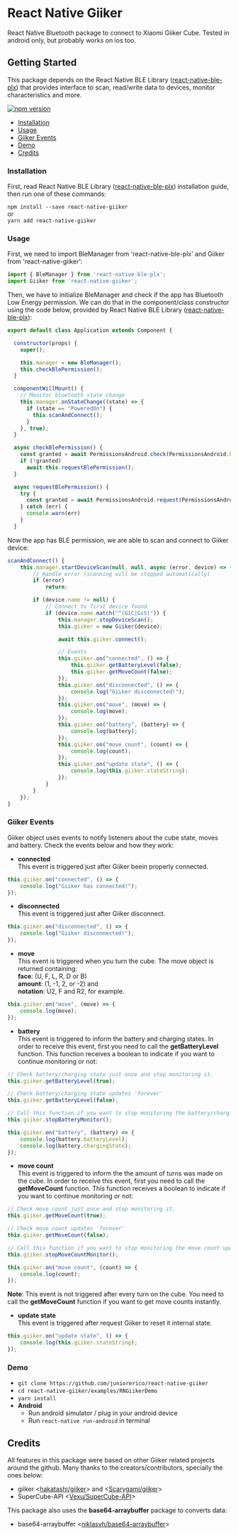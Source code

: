# React Native Giiker

React Native Bluetooth package to connect to Xiaomi Giiker Cube. Tested in android only, but probably works on ios too.

## Getting Started
This package depends on the React Native BLE Library ([react-native-ble-plx](https://github.com/Polidea/react-native-ble-plx)) that provides interface to scan, read/write data to devices, monitor characteristics and more.
 

[![npm version](https://img.shields.io/npm/v/react-native-giiker.svg?style=flat-square)](https://www.npmjs.com/package/react-native-giiker)

- [Installation](#installation)
- [Usage](#usage)
- [Giiker Events](#giiker-events)
- [Demo](#demo)
- [Credits](#credits)


### Installation
First, read React Native BLE Library ([react-native-ble-plx](https://github.com/Polidea/react-native-ble-plx)) installation guide, then run one of these commands:

`npm install --save react-native-giiker`  
or  
`yarn add react-native-giiker`

### Usage

First, we need to import BleManager from 'react-native-ble-plx' and Giiker from 'react-native-giiker':

```javascript
import { BleManager } from 'react-native-ble-plx';
import Giiker from 'react-native-giiker';
````

Then, we have to initialize BleManager and check if the app has Bluetooth Low Energy permission. We can do that in the component/class constructor using the code below, provided by React Native BLE Library ([react-native-ble-plx](https://github.com/Polidea/react-native-ble-plx)):

```javascript
export default class Application extends Component {

  constructor(props) {
    super();

    this.manager = new BleManager();
    this.checkBlePermission();
  }

  componentWillMount() {
    // Monitor bluetooth state change
    this.manager.onStateChange((state) => {
      if (state == "PoweredOn") {
        this.scanAndConnect();
      }
    }, true);
  }

  async checkBlePermission() {
    const granted = await PermissionsAndroid.check(PermissionsAndroid.PERMISSIONS.ACCESS_COARSE_LOCATION);
    if (!granted)
      await this.requestBlePermission();
  }

  async requestBlePermission() {
    try {
      const granted = await PermissionsAndroid.request(PermissionsAndroid.PERMISSIONS.ACCESS_COARSE_LOCATION)
    } catch (err) {
      console.warn(err)
    }
  }
```

Now the app has BLE permission, we are able to scan and connect to Giiker device: 

```javascript
scanAndConnect() {
    this.manager.startDeviceScan(null, null, async (error, device) => {
        // Handle error (scanning will be stopped automatically)
        if (error)
            return;

        if (device.name != null) {
            // Connect to first device found
            if (device.name.match("^(GiC|GiS)")) {
                this.manager.stopDeviceScan();
                this.giiker = new Giiker(device);

                await this.giiker.connect();

                // Events
                this.giiker.on("connected", () => {
                    this.giiker.getBatteryLevel(false);
                    this.giiker.getMoveCount(false);
                });
                this.giiker.on("disconnected", () => {
                    console.log("Giiker disconnected!");
                });
                this.giiker.on("move", (move) => {
                    console.log(move);
                });
                this.giiker.on("battery", (battery) => {
                    console.log(battery);
                });
                this.giiker.on("move count", (count) => {
                    console.log(count);
                });
                this.giiker.on("update state", () => {
                    console.log(this.giiker.stateString);
                });
            }
        }
    });
}
```  

### Giiker Events
Giiker object uses events to notify listeners about the cube state, moves and battery. Check the events below and how they work:

- **connected**  
This event is triggered just after Giiker beein properly connected.

```javascript
this.giiker.on("connected", () => {
    console.log("Giiker has connected!");
});
```

- **disconnected**  
This event is triggered just after Giiker disconnect.

```javascript
this.giiker.on("disconnected", () => {
    console.log("Giiker disconnected!");
});
```

- **move**  
This event is triggered when you turn the cube. The move object is returned containing:   
**face**: (U, F, L, R, D or B)  
**amount**: (1, -1, 2, or -2) and  
**notation**: U2, F and R2, for example.


```javascript
this.giiker.on("move", (move) => {
    console.log(move);
});
```

- **battery**  
This event is triggered to inform the battery and charging states. In order to receive this event, first you need to call the **getBatteryLevel** function. This function receives a boolean to indicate if you want to continue monitoring or not:  
```javascript
// Check battery/charging state just once and stop monitoring it.
this.giiker.getBatteryLevel(true);

// Check battery/charging state updates 'forever'
this.giiker.getBatteryLevel(false);

// Call this function if you want to stop monitoring the battery/charging state
this.giiker.stopBatteryMonitor();
```

```javascript
this.giiker.on("battery", (battery) => {
    console.log(battery.batteryLevel);
    console.log(battery.chargingState);
});
```

- **move count**  
This event is triggered to inform the the amount of turns was made on the cube. In order to receive this event, first you need to call the **getMoveCount** function. This function receives a boolean to indicate if you want to continue monitoring or not:  
```javascript
// Check move count just once and stop monitoring it.
this.giiker.getMoveCount(true);

// Check move count updates 'forever'
this.giiker.getMoveCount(false);

// Call this function if you want to stop monitoring the move count updates.
this.giiker.stopMoveCountMonitor();
```

```javascript
this.giiker.on("move count", (count) => {
    console.log(count);
});
```

**Note**: This event is not triggered after every turn on the cube. You need to call the **getMoveCount** function if you want to get move counts instantly.

- **update state**  
This event is triggered after request Giiker to reset it internal state.

```javascript
this.giiker.on("update state", () => {
    console.log(this.giiker.stateString);
});
```

### Demo
* `git clone https://github.com/juniorerico/react-native-giiker`
* `cd react-native-giiker/examples/RNGiikerDemo`
* `yarn install`
* **Android**
	* Run android simulator / plug in your android device
	* Run `react-native run-android` in terminal

## Credits

All features in this package were based on other Giiker related projects around the github. Many thanks to the creators/contributors, specially the ones below:
* giiker <[hakatashi/giiker](https://github.com/hakatashi/giiker)> and <[Scarygami/giiker](https://github.com/Scarygami/giiker)> 
* SuperCube-API <[Vexu/SuperCube-API](https://github.com/Vexu/SuperCube-API)> 

This package also uses the **base64-arraybuffer** package to converts data:
* base64-arraybuffer <[niklasvh/base64-arraybuffer](https://github.com/niklasvh/base64-arraybuffer)> 
